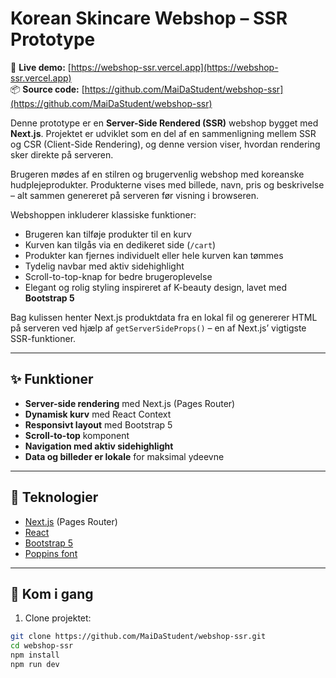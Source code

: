# Korean Skincare Webshop – SSR Prototype

🔗 **Live demo:** [https://webshop-ssr.vercel.app](https://webshop-ssr.vercel.app)  
📦 **Source code:** [https://github.com/MaiDaStudent/webshop-ssr](https://github.com/MaiDaStudent/webshop-ssr)

Denne prototype er en **Server-Side Rendered (SSR)** webshop bygget med **Next.js**. Projektet er udviklet som en del af en sammenligning mellem SSR og CSR (Client-Side Rendering), og denne version viser, hvordan rendering sker direkte på serveren.

Brugeren mødes af en stilren og brugervenlig webshop med koreanske hudplejeprodukter. Produkterne vises med billede, navn, pris og beskrivelse – alt sammen genereret på serveren før visning i browseren.

Webshoppen inkluderer klassiske funktioner:

- Brugeren kan tilføje produkter til en kurv
- Kurven kan tilgås via en dedikeret side (`/cart`)
- Produkter kan fjernes individuelt eller hele kurven kan tømmes
- Tydelig navbar med aktiv sidehighlight
- Scroll-to-top-knap for bedre brugeroplevelse
- Elegant og rolig styling inspireret af K-beauty design, lavet med **Bootstrap 5**

Bag kulissen henter Next.js produktdata fra en lokal fil og genererer HTML på serveren ved hjælp af `getServerSideProps()` – en af Next.js’ vigtigste SSR-funktioner.

---

## ✨ Funktioner

- **Server-side rendering** med Next.js (Pages Router)
- **Dynamisk kurv** med React Context
- **Responsivt layout** med Bootstrap 5
- **Scroll-to-top** komponent
- **Navigation med aktiv sidehighlight**
- **Data og billeder er lokale** for maksimal ydeevne

---

## 🧪 Teknologier

- [Next.js](https://nextjs.org/) (Pages Router)
- [React](https://react.dev/)
- [Bootstrap 5](https://getbootstrap.com/)
- [Poppins font](https://fonts.google.com/specimen/Poppins)

---

## 🚀 Kom i gang

1. Clone projektet:
```bash
git clone https://github.com/MaiDaStudent/webshop-ssr.git
cd webshop-ssr
npm install
npm run dev
